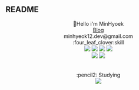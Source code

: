 <h2>README</h2>

<div align="center">
  🙌Hello i'm MinHyoek
  <br>
  <a  href = "https://lis7.tistory.com"> Blog </a>
  <br>
  minhyeok12.dev@gmail.com
  <br>
  :four_leaf_clover:skill<br>
  <img src="https://img.shields.io/badge/Java-3178C6?style=flat&logo=OpenJDK&logoColor=white"/>
  <img src="https://img.shields.io/badge/HTML-E34F26?style=flat&logo=HTML5&logoColor=white"/>
  <img src="https://img.shields.io/badge/JavaScript-F7DF1E?style=flat&logo=JavaScript&logoColor=white"/>
  <img src="https://img.shields.io/badge/jQuery-0769AD?style=flat&logo=jQuery&logoColor=white"/><br>
  <img src="https://img.shields.io/badge/Node.js-339933?style=flat&logo=Node.js&logoColor=white"/>
  <img src="https://img.shields.io/badge/C-A8B9CC?style=flat&logo=C&logoColor=white"/>
  <br>
  <br>
  <br>
  :pencil2: Studying<br>
  <img src="https://img.shields.io/badge/Java-3178C6?style=flat&logo=OpenJDK&logoColor=white"/>
  <br>
  <br>
  <br>
  
</div>























<!---
GHLis20/GHLis20 is a ✨ special ✨ repository because its `README.md` (this file) appears on your GitHub profile.
You can click the Preview link to take a look at your changes.
--->
